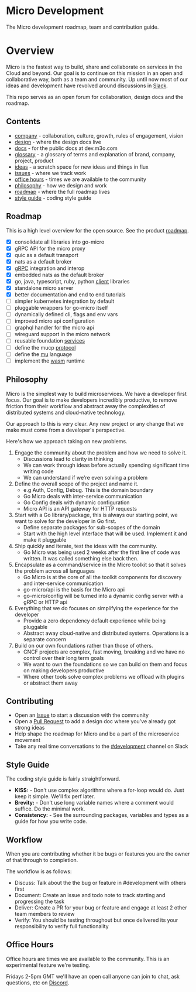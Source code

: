 # Micro Development

The Micro development roadmap, team and contribution guide.

# Overview 

Micro is the fastest way to build, share and collaborate on services in the Cloud and beyond. Our goal is to continue on this mission in an open and collaborative way, both as a team and community. Up until now most of our ideas and development have revolved around discussions in [Slack](https://slack.micro.mu).

This repo serves as an open forum for collaboration, design docs and the roadmap.

## Contents

- [company](company) - collaboration, culture, growth, rules of engagement, vision
- [design](design) - where the design docs live
- [docs](docs) - for the public docs at dev.m3o.com
- [glossary](glossary.md) - a glossary of terms and explanation of brand, company, project, product
- [ideas](ideas) - a scratch space for new ideas and things in flux
- [issues](https://github.com/micro/development/issues) - where we track work
- [office hours](#office-hours) - times we are available to the community
- [philosophy](#philosophy) - how we design and work
- [roadmap](roadmap) - where the full roadmap lives
- [style guide](#style-guide) - coding style guide

## Roadmap

This is a high level overview for the open source. See the product [roadmap](roadmap).

- [X] consolidate all libraries into go-micro
- [X] gRPC API for the micro proxy
- [X] quic as a default transport
- [X] nats as a default broker
- [x] [gRPC](design/framework/grpc.md) integration and interop
- [x] embedded nats as the default broker
- [x] go, java, typescript, ruby, python [client](design/clients.md) libraries
- [x] standalone micro server
- [x] better documentation and end to end tutorials
- [ ] simpler kubernetes integration by default
- [ ] pluggable wrappers for go-micro itself
- [ ] dynamically defined cli, flags and env vars
- [ ] improved micro api configuration 
- [ ] graphql handler for the micro api
- [ ] wireguard support in the micro network
- [ ] reusable foundation [services](roadmap/services.md) 
- [ ] define the mucp [protocol](design/ideas/protocol.md)
- [ ] define the [mu](design/ideas/language.md) language
- [ ] implement the [wasm](https://github.com/bytecodealliance/wasm-micro-runtime) runtime

## Philosophy

Micro is the simplest way to build microservices. We have a developer first focus. Our goal is to make developers incredibly productive, 
to remove friction from their workflow and abstract away the complexities of distributed systems and cloud-native technology. 

Our approach to this is very clear. Any new project or any change that we make must come from a developer's perspective. 

Here's how we approach taking on new problems.

1. Engage the community about the problem and how we need to solve it.
	- Discussions lead to clarity in thinking
	- We can work through ideas before actually spending significant time writing code
	- We can understand if we're even solving a problem
1. Define the overall scope of the project and name it.
	-  e.g Auth, Config, Debug. This is the domain boundary
	- Go Micro deals with inter-service communication
	- Go Config deals with dynamic configuration
	- Micro API is an API gateway for HTTP requests
2. Start with a Go library/package, this is always our starting point, we want to solve for the developer in Go first. 
	- Define separate packages for sub-scopes of the domain
	- Start with the high level interface that will be used. Implement it and make it pluggable
3. Ship quickly and iterate, test the ideas with the community.
	- Go Micro was being used 2 weeks after the first line of code was written. It was called something else back then.
4. Encapsulate as a command/service in the Micro toolkit so that it solves the problem across all languages
	- Go Micro is at the core of all the toolkit components for discovery and inter-service communication
	- go-micro/api is the basis for the Micro api
	- go-micro/config will be turned into a dynamic config server with a gRPC or HTTP api
5. Everything that we do focuses on simplifying the experience for the developer
	- Provide a zero dependency default experience while being pluggable
	- Abstract away cloud-native and distributed systems. Operations is a separate concern
6. Build on our own foundations rather than those of others.
	- CNCF projects are complex, fast moving, breaking and we have no control over their long term goals
	- We want to own the foundations so we can build on them and focus on making developers productive
	- Where other tools solve complex problems we offload with plugins or abstract them away

## Contributing

- Open an [Issue](https://github.com/micro/development/issues) to start a discussion with the community
- Open a [Pull Request](https://github.com/micro/development/pulls) to add a design doc where you've already got strong ideas
- Help shape the roadmap for Micro and be a part of the microservice movement
- Take any real time conversations to the [#development](https://micro-services.slack.com/messages/CJ544CH8W/) channel on Slack

## Style Guide

The coding style guide is fairly straightforward.

- **KISS:** - Don't use complex algorithms where a for-loop would do. Just keep it simple. We'll fix perf later. 
- **Brevity:** - Don't use long variable names where a comment would suffice. Do the minimal work.
- **Consistency:** - See the surrounding packages, variables and types as a guide for how you write code.

## Workflow

When you are contributing whether it be bugs or features you are the owner of that through to completion.

The workflow is as follows:

- Discuss: Talk about the the bug or feature in #development with others first
- Document: Create an issue and todo note to track starting and progressing the task
- Deliver: Create a PR for your bug or feature and engage at least 2 other team members to review
- Verify: You should be testing throughout but once delivered its your responsibility to verify full functionality

## Office Hours

Office hours are times we are available to the community. This is an experimental feature we're testing. 

Fridays 2-5pm GMT we'll have an open call anyone can join to chat, ask questions, etc on [Discord](https://discord.gg/hbmJEct).
